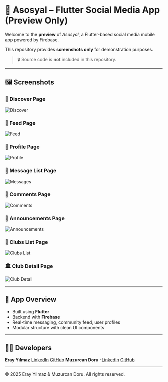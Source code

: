 # 📱 Asosyal – Flutter Social Media App (Preview Only)

Welcome to the **preview** of *Asosyal*, a Flutter-based social media mobile app powered by Firebase.

This repository provides **screenshots only** for demonstration purposes.  
> 🔒 Source code is **not** included in this repository.

---

## 🖼️ Screenshots

### 🧭 Discover Page  
![Discover](screenshots/discover_page.jpg)

### 📰 Feed Page  
![Feed](screenshots/feed_page.jpg)

### 👤 Profile Page  
![Profile](screenshots/profile_page.jpg)

### 💬 Message List Page  
![Messages](screenshots/message_list_page.jpg)

### 📝 Comments Page  
![Comments](screenshots/comments_page.jpg)

### 📢 Announcements Page  
![Announcements](screenshots/announcements_page.jpg)

### 🧩 Clubs List Page  
![Clubs List](screenshots/clubs_list_page.jpg)

### 🏛️ Club Detail Page  
![Club Detail](screenshots/clubs_detail_page.jpg)

---

## 📌 App Overview

- Built using **Flutter**
- Backend with **Firebase**
- Real-time messaging, community feed, user profiles
- Modular structure with clean UI components

---

## 👨‍💻 Developers

**Eray Yılmaz**  [LinkedIn](https://www.linkedin.com/in/erayyilmaz78/) [GitHub](https://github.com/erayyilmaz78)
**Muzurcan Doru** -[LinkedIn](https://www.linkedin.com/in/muzurcandoru/) [GitHub](https://github.com/munzurdoru)

---

© 2025 Eray Yılmaz & Muzurcan Doru. All rights reserved.
